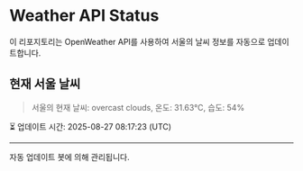 
# Weather API Status

이 리포지토리는 OpenWeather API를 사용하여 서울의 날씨 정보를 자동으로 업데이트합니다.

## 현재 서울 날씨
> 서울의 현재 날씨: overcast clouds, 온도: 31.63°C, 습도: 54%

⏳ 업데이트 시간: 2025-08-27 08:17:23 (UTC)

---
자동 업데이트 봇에 의해 관리됩니다.
